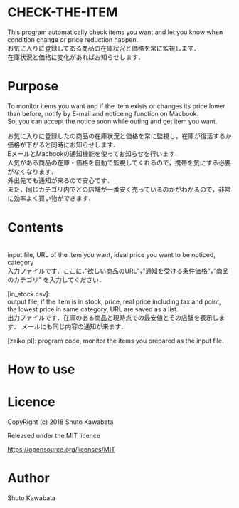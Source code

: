 # CHECK-THE-ITEM
This program automatically check items you want and let you know when condition change or price reduction happen.
<br>
お気に入りに登録してある商品の在庫状況と価格を常に監視します．
<br>
在庫状況と価格に変化があればお知らせします．

# Purpose
To monitor items you want and if the item exists or changes its price lower than before, 
notify by E-mail and noticeing function on Macbook.<br>
So, you can accept the notice soon while outing and get item you want.


お気に入りに登録したの商品の在庫状況と価格を常に監視し，在庫が復活するか価格が下がると同時にお知らせします．
<br>
EメールとMacbookの通知機能を使ってお知らせを行います．
<br>
人気がある商品の在庫・価格を自動で監視してくれるので，携帯を気にする必要がなくなります．
<br>
外出先でも通知が来るので安心です．
<br>
また，同じカテゴリ内でどの店舗が一番安く売っているのかがわかるので，非常に効率よく買い物ができます．

# Contents
[item_list.csv]:
![result]()
<br>input file, URL of the item you want, ideal price you want to be noticed, category
<br>
入力ファイルです．ここに，”欲しい商品のURL”，”通知を受ける条件価格”，”商品のカテゴリ” を入力してください．

[in_stock.csv]:
<br>output file, if the item is in stock, price, real price including tax and point, the lowest price in same category, URL are saved as a list.
<br>
出力ファイルです．在庫のある商品と現時点での最安値とその店舗を表示します．
メールにも同じ内容の通知が来ます．

[zaiko.pl]: program code, monitor the items you prepared as the input file.

# How to use


# Licence
CopyRight (c) 2018 Shuto Kawabata

Released under the MIT licence

https://opensource.org/licenses/MIT

# Author
Shuto Kawabata


